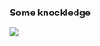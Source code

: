 ### Some knockledge

<p align="left">
  <a href="https://www.python.org/" target="_blank_" rel="noreferre">
    <img src="https://raw.githubusercontent.com/danielcranney/readme-generator/main/public/icons/skills/python-colored.svg" </a>
</p>
